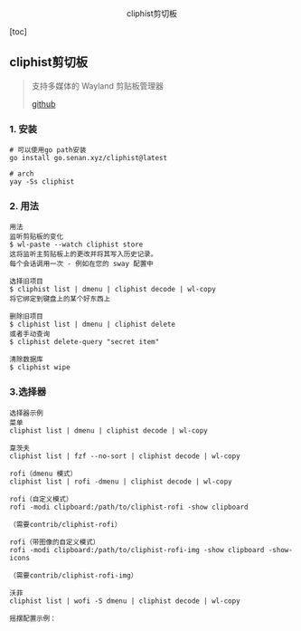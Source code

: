 <center>cliphist剪切板</center>





[toc]







## cliphist剪切板

> 支持多媒体的 Wayland 剪贴板管理器
>
> [github](https://github.com/sentriz/cliphist)









### 1. 安装

```shell
# 可以使用go path安装
go install go.senan.xyz/cliphist@latest

# arch
yay -Ss cliphist 
```





### 2. 用法

```shell
用法
监听剪贴板的变化
$ wl-paste --watch cliphist store
这将监听主剪贴板上的更改并将其写入历史记录。
每个会话调用一次 - 例如在您的 sway 配置中

选择旧项目
$ cliphist list | dmenu | cliphist decode | wl-copy
将它绑定到键盘上的某个好东西上

删除旧项目
$ cliphist list | dmenu | cliphist delete
或者手动查询
$ cliphist delete-query "secret item"

清除数据库
$ cliphist wipe
```





### 3.选择器

```shell
选择器示例
菜单
cliphist list | dmenu | cliphist decode | wl-copy

韋茨夫
cliphist list | fzf --no-sort | cliphist decode | wl-copy

rofi（dmenu 模式）
cliphist list | rofi -dmenu | cliphist decode | wl-copy

rofi（自定义模式）
rofi -modi clipboard:/path/to/cliphist-rofi -show clipboard

（需要contrib/cliphist-rofi）

rofi（带图像的自定义模式）
rofi -modi clipboard:/path/to/cliphist-rofi-img -show clipboard -show-icons

（需要contrib/cliphist-rofi-img）

沃菲
cliphist list | wofi -S dmenu | cliphist decode | wl-copy

摇摆配置示例：
```

